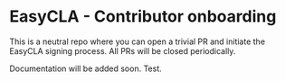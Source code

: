 
# EasyCLA - Contributor onboarding

This is a neutral repo where you can open a trivial PR and initiate the EasyCLA signing process. All PRs will be closed periodically.

Documentation will be added soon.
Test.

